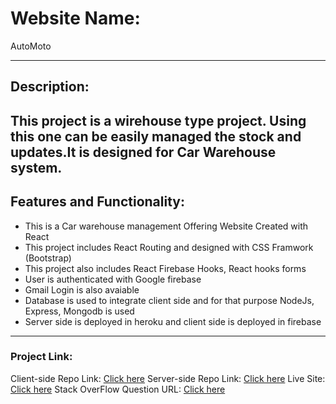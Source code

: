 # Website Name: 
AutoMoto

----
## Description:
This project is a wirehouse type project. Using this one can be easily managed the stock and updates.It is designed for Car Warehouse system.
----
## Features and Functionality: 
 - This is a Car warehouse management Offering Website Created with React
 - This project includes React Routing and designed with CSS Framwork (Bootstrap)
 - This project also includes React Firebase Hooks, React hooks forms
 - User is authenticated with Google firebase
 - Gmail Login is also avaiable
 - Database is used to integrate client side and for that purpose NodeJs, Express, Mongodb is used
 - Server side is deployed in heroku and client side is deployed in firebase
----

### Project Link:

Client-side Repo Link: [Click here]()
Server-side Repo Link: [Click here]()
Live Site: [Click here]()
Stack OverFlow Question URL: [Click here]()